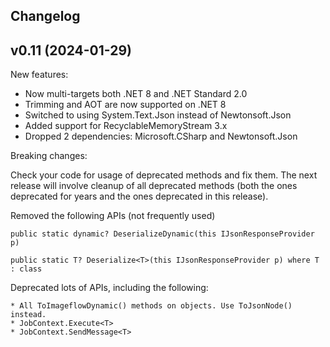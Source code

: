 ﻿## Changelog

## v0.11 (2024-01-29)

New features: 
* Now multi-targets both .NET 8 and .NET Standard 2.0
* Trimming and AOT are now supported on .NET 8
* Switched to using System.Text.Json instead of Newtonsoft.Json
* Added support for RecyclableMemoryStream 3.x
* Dropped 2 dependencies: Microsoft.CSharp and Newtonsoft.Json

Breaking changes:

Check your code for usage of deprecated methods and fix them. 
The next release will involve cleanup of all deprecated methods (both the ones deprecated for years and the ones deprecated in this release).

Removed the following APIs (not frequently used)
```
public static dynamic? DeserializeDynamic(this IJsonResponseProvider p)

public static T? Deserialize<T>(this IJsonResponseProvider p) where T : class
```

Deprecated lots of APIs, including the following:
```
* All ToImageflowDynamic() methods on objects. Use ToJsonNode() instead.
* JobContext.Execute<T>
* JobContext.SendMessage<T> 

```